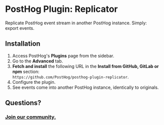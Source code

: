 # PostHog Plugin: Replicator

Replicate PostHog event stream in another PostHog instance. Simply: export events.

## Installation

1. Access PostHog's **Plugins** page from the sidebar.
1. Go to the **Advanced** tab.
1. **Fetch and install** the following URL in the **Install from GitHub, GitLab or npm** section:  
   `https://github.com/PostHog/posthog-plugin-replicator`.
1. Configure the plugin.
1. See events come into another PostHog instance, identically to originals.

## Questions?

### [Join our community.](https://posthog.com/questions)
